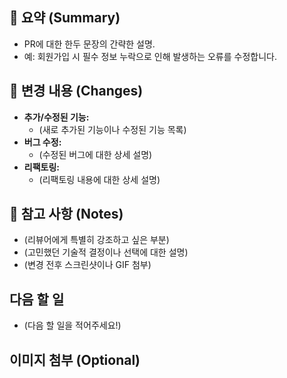 ## 📝 요약 (Summary)

- PR에 대한 한두 문장의 간략한 설명.
- 예: 회원가입 시 필수 정보 누락으로 인해 발생하는 오류를 수정합니다.

## 🔄 변경 내용 (Changes)

- **추가/수정된 기능:**
  - (새로 추가된 기능이나 수정된 기능 목록)
- **버그 수정:**
  - (수정된 버그에 대한 상세 설명)
- **리팩토링:**
  - (리팩토링 내용에 대한 상세 설명)

## 📌 참고 사항 (Notes)

- (리뷰어에게 특별히 강조하고 싶은 부분)
- (고민했던 기술적 결정이나 선택에 대한 설명)
- (변경 전후 스크린샷이나 GIF 첨부)

## 다음 할 일

- (다음 할 일을 적어주세요!)

## 이미지 첨부 (Optional)
